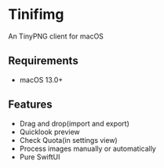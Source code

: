 # Tinifimg
An TinyPNG client for macOS

## Requirements
- macOS 13.0+

## Features
- Drag and drop(import and export)
- Quicklook preview
- Check Quota(in settings view)
- Process images manually or automatically
- Pure SwiftUI
